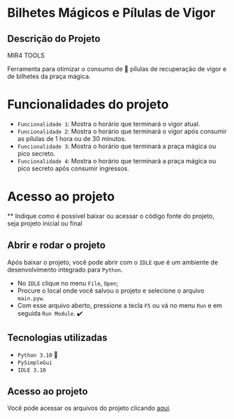 # Bilhetes Mágicos e Pílulas de Vigor 

## Descrição do Projeto

MIR4 TOOLS <br> 

Ferramenta para otimizar o consumo de 💊 pílulas de recuperação de vigor e de bilhetes da praça mágica.

# Funcionalidades do projeto
- `Funcionalidade 1`: Mostra o horário que terminará o vigor atual.
- `Funcionalidade 2`: Mostra o horário que terminará o vigor após consumir as pílulas de 1 hora ou de 30 minutos.
- `Funcionalidade 3`: Mostra o horário que terminará a praça mágica ou pico secreto.
- `Funcionalidade 4`: Mostra o horário que terminará a praça mágica ou pico secreto após consumir ingressos.

# Acesso ao projeto
** Indique como é possível baixar ou acessar o código fonte do projeto, seja projeto inicial ou final

## Abrir e rodar o projeto

Após baixar o projeto, você pode abrir com o `IDLE` que é um ambiente de desenvolvimento integrado para `Python`.

- No `IDLE` clique no menu `File`, `Open`;
- Procure o local onde você salvou o projeto e selecione o arquivo `main.pyw`.
- Com esse arquivo aberto, pressione a tecla `F5` ou vá no menu `Run` e em seguida `Run Module`. :heavy_check_mark:


## Tecnologias utilizadas

- ``Python 3.10`` :snake:
- ``PySimpleGui``
- ``IDLE 3.10``

## Acesso ao projeto
Você pode acessar os arquivos do projeto clicando [aqui](https://github.com/eder-projetos-dev/calcular-vigor-mir4).

